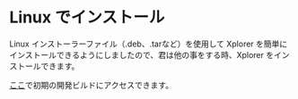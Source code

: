 # Linux でインストール

Linux インストーラーファイル（.deb、.tarなど）を使用して Xplorer を簡単にインストールできるようにしましたので、君は他の事をする時、Xplorer をインストールできます。

[ここ](https://drive.google.com/file/d/14jG5fH2CFXPVhsUrV_Z1NaDsH5qypfOE/view?usp=sharing)で初期の開発ビルドにアクセスできます。